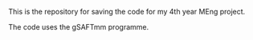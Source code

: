 This is the repository for saving the code for my 4th year MEng project.

The code uses the gSAFTmm programme.